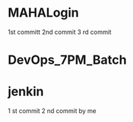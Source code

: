# MAHALogin
1st committ
2nd commit
3 rd commit


# DevOps_7PM_Batch
# jenkin
1 st commit 
2 nd commit by me
